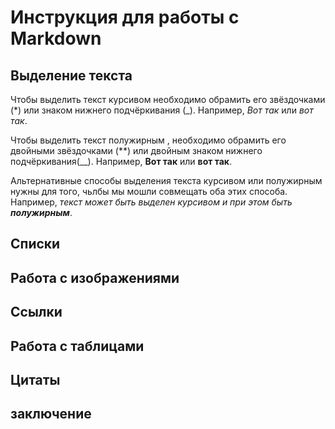 # Инструкция для работы с Markdown

## Выделение текста

Чтобы выделить текст курсивом необходимо обрамить его звёздочками (*) или знаком нижнего подчёркивания (_).
Например, *Вот так* или _вот так_.

Чтобы выделить текст полужирным , необходимо обрамить его двойными звёздочками (**) или двойным знаком нижнего подчёркивания(__).
Например, **Вот так** или __вот так__.

Альтернативные способы выделения текста курсивом или полужирным  нужны для того, чьлбы мы мошли совмещать оба этих способа. Например, _текст может быть выделен курсивом и при этом быть **полужирным**_.
## Списки

## Работа с изображениями 

## Ссылки 

## Работа с таблицами

## Цитаты 

## заключение 